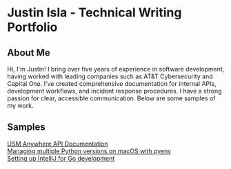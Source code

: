 # Justin Isla - Technical Writing Portfolio

## About Me

Hi, I'm Justin! I bring over five years of experience in software development, having worked with leading companies such as AT&T Cybersecurity and Capital One. I've created comprehensive documentation for internal APIs, development workflows, and incident response procedures. I have a strong passion for clear, accessible communication. Below are some samples of my work.

## Samples
[USM Anywhere API Documentation](usm-anywhere-api/usma-alarms-events-api.md) \
[Managing multiple Python versions on macOS with pyenv](pyenv-macos/pyenv-macos.md) \
[Setting up IntelliJ for Go development](intellij-go-setup/intellij-go-setup.md)
